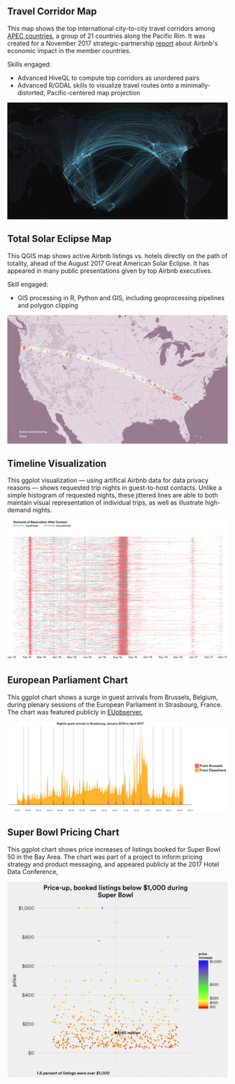 ## Travel Corridor Map

This map shows the top international city-to-city travel corridors among [APEC countries](https://www.apec.org/about-us/about-apec/member-economies.aspx), a group of 21 countries along the Pacific Rim. It was created for a November 2017 strategic-partnership [report](https://2sqy5r1jf93u30kwzc1smfqt-wpengine.netdna-ssl.com/wp-content/uploads/2017/11/PC0284-APEC_Report_171107.pdf) about Airbnb's economic impact in the member countries.

Skills engaged:

* Advanced HiveQL to compute top corridors as unordered pairs
* Advanced R/GDAL skills to visualize travel routes onto a minimally-distorted, Pacific-centered map projection

![](images/APEC_corridors_map.png)



## Total Solar Eclipse Map

This QGIS map shows active Airbnb listings vs. hotels directly on the path of totality, ahead of the August 2017 Great American Solar Eclipse. It has appeared in many public presentations given by top Airbnb executives.

Skill engaged: 

* GIS processing in R, Python and GIS, including geoprocessing pipelines and polygon clipping 

![](images/solar_eclipse_map.png)


## Timeline Visualization

This ggplot visualization — using artifical Airbnb data for data privacy reasons — shows requested trip nights in guest-to-host contacts. Unlike a simple histogram of requested nights, these jittered lines are able to both maintain visual representation of individual trips, as well as illustrate high-demand nights.

![](images/contacts_timeline.png)


## European Parliament Chart

This ggplot chart shows a surge in guest arrivals from Brussels, Belgium, during plenary sessions of the European Parliament in Strasbourg, France. The chart was featured publicly in [EUobserver.](https://euobserver.com/business/137889)

![](images/euro_parliament_chart.png)

## Super Bowl Pricing Chart

This ggplot chart shows price increases of listings booked for Super Bowl 50 in the Bay Area. The chart was part of a project to inform pricing strategy and product messaging, and appeared publicly at the 2017 Hotel Data Conference,

![](images/superbowl_pricing_chart.png)


